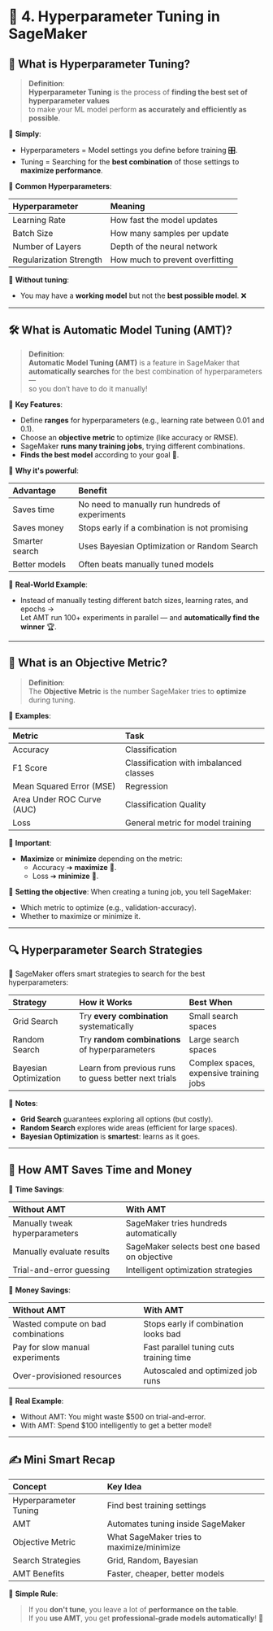 # 🎯 4. Hyperparameter Tuning in SageMaker

## 🧠 What is Hyperparameter Tuning?

> **Definition**:  
> **Hyperparameter Tuning** is the process of **finding the best set of hyperparameter values**  
> to make your ML model perform **as accurately and efficiently as possible**.

📌 **Simply**:

- Hyperparameters = Model settings you define before training 🎛️.
- Tuning = Searching for the **best combination** of those settings to **maximize performance**.

📌 **Common Hyperparameters**:

| Hyperparameter          | Meaning                         |
| :---------------------- | :------------------------------ |
| Learning Rate           | How fast the model updates      |
| Batch Size              | How many samples per update     |
| Number of Layers        | Depth of the neural network     |
| Regularization Strength | How much to prevent overfitting |

📌 **Without tuning**:

- You may have a **working model** but not the **best possible model**. ❌

---

## 🛠️ What is Automatic Model Tuning (AMT)?

> **Definition**:  
> **Automatic Model Tuning (AMT)** is a feature in SageMaker that **automatically searches** for the best combination of hyperparameters —  
> so you don’t have to do it manually!

📌 **Key Features**:

- Define **ranges** for hyperparameters (e.g., learning rate between 0.01 and 0.1).
- Choose an **objective metric** to optimize (like accuracy or RMSE).
- SageMaker **runs many training jobs**, trying different combinations.
- **Finds the best model** according to your goal 🎯.

📌 **Why it's powerful**:

| Advantage      | Benefit                                         |
| :------------- | :---------------------------------------------- |
| Saves time     | No need to manually run hundreds of experiments |
| Saves money    | Stops early if a combination is not promising   |
| Smarter search | Uses Bayesian Optimization or Random Search     |
| Better models  | Often beats manually tuned models               |

📌 **Real-World Example**:

- Instead of manually testing different batch sizes, learning rates, and epochs →  
  Let AMT run 100+ experiments in parallel — and **automatically find the winner** 🏆.

---

## 🎯 What is an Objective Metric?

> **Definition**:  
> The **Objective Metric** is the number SageMaker tries to **optimize** during tuning.

📌 **Examples**:

| Metric                     | Task                                   |
| :------------------------- | :------------------------------------- |
| Accuracy                   | Classification                         |
| F1 Score                   | Classification with imbalanced classes |
| Mean Squared Error (MSE)   | Regression                             |
| Area Under ROC Curve (AUC) | Classification Quality                 |
| Loss                       | General metric for model training      |

📌 **Important**:

- **Maximize** or **minimize** depending on the metric:
  - Accuracy ➔ **maximize** 🎯.
  - Loss ➔ **minimize** 🎯.

📌 **Setting the objective**:
When creating a tuning job, you tell SageMaker:

- Which metric to optimize (e.g., validation-accuracy).
- Whether to maximize or minimize it.

---

## 🔍 Hyperparameter Search Strategies

📌 SageMaker offers smart strategies to search for the best hyperparameters:

| Strategy              | How it Works                                         | Best When                               |
| :-------------------- | :--------------------------------------------------- | :-------------------------------------- |
| Grid Search           | Try **every combination** systematically             | Small search spaces                     |
| Random Search         | Try **random combinations** of hyperparameters       | Large search spaces                     |
| Bayesian Optimization | Learn from previous runs to guess better next trials | Complex spaces, expensive training jobs |

📌 **Notes**:

- **Grid Search** guarantees exploring all options (but costly).
- **Random Search** explores wide areas (efficient for large spaces).
- **Bayesian Optimization** is **smartest**: learns as it goes.

---

## 💸 How AMT Saves Time and Money

📌 **Time Savings**:

| Without AMT                    | With AMT                                      |
| :----------------------------- | :-------------------------------------------- |
| Manually tweak hyperparameters | SageMaker tries hundreds automatically        |
| Manually evaluate results      | SageMaker selects best one based on objective |
| Trial-and-error guessing       | Intelligent optimization strategies           |

📌 **Money Savings**:

| Without AMT                        | With AMT                                |
| :--------------------------------- | :-------------------------------------- |
| Wasted compute on bad combinations | Stops early if combination looks bad    |
| Pay for slow manual experiments    | Fast parallel tuning cuts training time |
| Over-provisioned resources         | Autoscaled and optimized job runs       |

📌 **Real Example**:

- Without AMT: You might waste \$500 on trial-and-error.
- With AMT: Spend \$100 intelligently to get a better model!

---

## ✍️ Mini Smart Recap

| Concept               | Key Idea                                  |
| :-------------------- | :---------------------------------------- |
| Hyperparameter Tuning | Find best training settings               |
| AMT                   | Automates tuning inside SageMaker         |
| Objective Metric      | What SageMaker tries to maximize/minimize |
| Search Strategies     | Grid, Random, Bayesian                    |
| AMT Benefits          | Faster, cheaper, better models            |

📌 **Simple Rule**:

> If you **don't tune**, you leave a lot of **performance on the table**.  
> If you **use AMT**, you get **professional-grade models automatically**! 🚀
